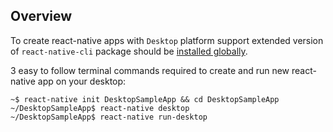## Overview

To create react-native apps with `Desktop` platform support extended version of `react-native-cli` package should be [installed globally](https://github.com/status-im/react-native-desktop/blob/react-native-qt/docs/ReactQt/InstallUpdatedReactNativeCLI.md).  

3 easy to follow terminal commands required to create and run new react-native app on your desktop:

```
~$ react-native init DesktopSampleApp && cd DesktopSampleApp
~/DesktopSampleApp$ react-native desktop
~/DesktopSampleApp$ react-native run-desktop
```

